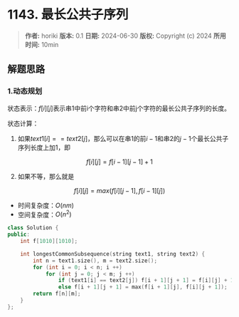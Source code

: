 # 1143. 最长公共子序列

> **作者:** horiki
> **版本:** 0.1
> **日期:** 2024-06-30
> **版权:** Copyright (c) 2024
> **所用时间:** 10min

## 解题思路
### 1.动态规划

状态表示：$f[i][j]$表示串1中前i个字符和串2中前j个字符的最长公共子序列的长度。

状态计算：

1. 如果$text1[i] == text2[j]$，那么可以在串1的前$i - 1$和串2的$j - 1$个最长公共子序列长度上加1，即

$$
	f[i][j] = f[i - 1][j - 1] + 1
$$

2. 如果不等，那么就是

$$
	f[i][j] = max(f[i][j - 1], f[i - 1][j])
$$

- 时间复杂度：$O(nm)$
- 空间复杂度：$O(n^2)$

```C++
class Solution {
public:
    int f[1010][1010];

    int longestCommonSubsequence(string text1, string text2) {
        int n = text1.size(), m = text2.size();
        for (int i = 0; i < n; i ++)
            for (int j = 0; j < m; j ++)
                if (text1[i] == text2[j]) f[i + 1][j + 1] = f[i][j] + 1;
                else f[i + 1][j + 1] = max(f[i + 1][j], f[i][j + 1]);
        return f[n][m];
    }
};
```